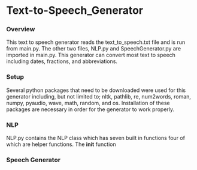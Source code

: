 # Text-to-Speech_Generator
### Overview
This text to speech generator reads the text_to_speech.txt file and is run from main.py. The other two files, NLP.py and SpeechGenerator.py are imported in main.py. This generator can convert most text to speech including dates, fractions, and abbreviations.
### Setup
Several python packages that need to be downloaded were used for this generator including, but not limited to; nltk, pathlib, re, num2words, roman, numpy, pyaudio, wave, math, random, and os.
Installation of these packages are necessary in order for the generator to work properly. 
### NLP
NLP.py contains the NLP class which has seven built in functions four of which are helper functions. The __init__ function
### Speech Generator
